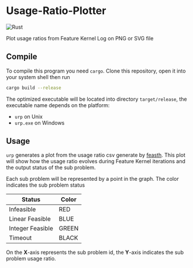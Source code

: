 # Usage-Ratio-Plotter

![Rust](https://github.com/Optimization-Algorithms/Usage-Ratio-Plotter/workflows/Rust/badge.svg)

Plot usage ratios from Feature Kernel Log on PNG or SVG file

## Compile

To compile this program you need ```cargo```. Clone this repository, open it into 
your system shell then run

```bash
cargo build --release
```

The optimized executable will be located into  directory 
```target/release```, the 
executable name depends on the platform:
- ```urp``` on Unix
- ```urp.exe``` on Windows

## Usage

```urp``` generates a plot from the usage ratio csv generate by [feasth](https://github.com/Optimization-Algorithms/feasth). This plot will show 
how the usage ratio evolves during Feature Kernel iterations and the output
status of the sub problem. 

Each sub problem will be represented by a point in the graph. The color 
indicates the sub problem status

| Status           | Color |
|------------------|-------|
| Infeasible       | RED   |
| Linear Feasible  | BLUE  |
| Integer Feasible | GREEN |
| Timeout          | BLACK |

On the **X**-axis represents the sub problem id, the **Y**-axis indicates
the sub problem usage ratio.






